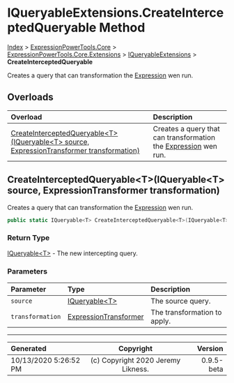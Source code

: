﻿# IQueryableExtensions.CreateInterceptedQueryable Method

[Index](../index.md) > [ExpressionPowerTools.Core](ExpressionPowerTools.Core.a.md) > [ExpressionPowerTools.Core.Extensions](ExpressionPowerTools.Core.Extensions.n.md) > [IQueryableExtensions](ExpressionPowerTools.Core.Extensions.IQueryableExtensions.cs.md) > **CreateInterceptedQueryable**

Creates a query that can transformation the [Expression](https://docs.microsoft.com/dotnet/api/system.linq.expressions.expression) wen run.

## Overloads

| Overload | Description |
| :-- | :-- |
| [CreateInterceptedQueryable&lt;T>(IQueryable&lt;T> source, ExpressionTransformer transformation)](#createinterceptedqueryabletiqueryablet-source-expressiontransformer-transformation) | Creates a query that can transformation the [Expression](https://docs.microsoft.com/dotnet/api/system.linq.expressions.expression) wen run. |
## CreateInterceptedQueryable&lt;T>(IQueryable&lt;T> source, ExpressionTransformer transformation)

Creates a query that can transformation the [Expression](https://docs.microsoft.com/dotnet/api/system.linq.expressions.expression) wen run.

```csharp
public static IQueryable<T> CreateInterceptedQueryable<T>(IQueryable<T> source, ExpressionTransformer transformation)
```

### Return Type

 [IQueryable&lt;T>](https://docs.microsoft.com/dotnet/api/system.linq.iqueryable-1)  - The new intercepting query.

### Parameters

| Parameter | Type | Description |
| :-- | :-- | :-- |
| `source` | [IQueryable&lt;T>](https://docs.microsoft.com/dotnet/api/system.linq.iqueryable-1) | The source query. |
| `transformation` | [ExpressionTransformer](ExpressionPowerTools.Core.ExpressionTransformer.cs.md) | The transformation to apply. |



---

| Generated | Copyright | Version |
| :-- | :-: | --: |
| 10/13/2020 5:26:52 PM | (c) Copyright 2020 Jeremy Likness. | 0.9.5-beta |

